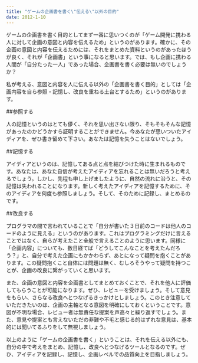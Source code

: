 ```yaml
---
title: "ゲームの企画書を書く\"伝える\"以外の目的"
date: 2012-1-10
---
```


ゲームの企画書を書く目的としてまず一番に思いつくのが「ゲーム開発に携わる人に対して企画の意図と内容を伝えるため」というのがあります。確かに、その企画の意図と内容を伝えるためには、それをまとめた資料というのがあったほうが良く、それが「企画書」という事になると思います。では、もし企画に携わる人間が「自分たった一人」であった場合、企画書を書く必要は無いのでしょうか？

私が考える、意図と内容を人に伝える以外の「企画書を書く目的」としては「企画内容を自ら参照・記憶し、改良を重ねる土台とするため」というのがあります。

##参照する

人の記憶というのはとても儚く、それを思い出さない限り、そもそもそんな記憶があったのかどうかすら証明することができません。今あなたが思いついたアイディアを、ぜひ書き留めて下さい。あなたは記憶を失うことはないでしょう。

##記憶する

アイディアというのは、記憶してある点と点を結びつけた時に生まれるものです。あなたは、あなた自信が考えたアイディアを忘れることは無いだろうと考えるでしょう。しかし、先程も申し上げましたように、自然の流れに沿うと、その記憶は失われることになります。新しく考えたアイディアを記憶するために、そのアイディアを何度も参照しましょう。そして、そのために記録し、まとめるのです。

##改良する

プログラマの間で言われていることで「自分が書いた３日前のコードは他人のコードのように見える」というのがあります。これはプログラミングだけに言えることではなく、自らが考えたこと全般で言えることのように思います。同様に「企画内容」についても、数日経てば「どうしてこんなことを考えたんだろう？」と、自分で考えた企画にもかかわらず、あとになって疑問を抱くことがあります。この疑問抱くこと自体には問題は無く、むしろそうやって疑問を持つことが、企画の改良に繋がっていくと思います。

また、企画の意図と内容を企画書としてまとめておくことで、それを他人に評価してもらうことが可能になります。ぜひ、レビューを受けましょう。そして意見をもらい、さらなる改良へとつなげるきっかけとしましょう。このとき注意していただきたいのは、企画の主軸となる意図を明確にしておくということです。意図が不明な場合、レビュー者は無責任な提案を声高々と繰り返すでしょう。また、意見や提案とも言えないただの非難や不毛と感じる的はずれな意見は、基本的には聞いてるふりをして無視しましょう。

以上のように「ゲームの企画書を書く」ということは、それを伝える以外にも、自分の中で考えをまとめ、記憶し、改良へとつなげるツールとなるのです。ぜひ、アイディアを記録し、記憶し、企画レベルでの品質向上を目指しましょう。
